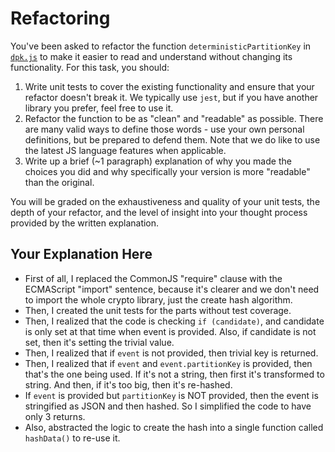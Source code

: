 # Refactoring

You've been asked to refactor the function `deterministicPartitionKey` in [`dpk.js`](dpk.js) to make it easier to read and understand without changing its functionality. For this task, you should:

1. Write unit tests to cover the existing functionality and ensure that your refactor doesn't break it. We typically use `jest`, but if you have another library you prefer, feel free to use it.
2. Refactor the function to be as "clean" and "readable" as possible. There are many valid ways to define those words - use your own personal definitions, but be prepared to defend them. Note that we do like to use the latest JS language features when applicable.
3. Write up a brief (~1 paragraph) explanation of why you made the choices you did and why specifically your version is more "readable" than the original.

You will be graded on the exhaustiveness and quality of your unit tests, the depth of your refactor, and the level of insight into your thought process provided by the written explanation.

## Your Explanation Here
- First of all, I replaced the CommonJS "require" clause with the ECMAScript "import" sentence, because it's clearer and we don't need to import the whole crypto library, just the create hash algorithm.
- Then, I created the unit tests for the parts without test coverage.
- Then, I realized that the code is checking `if (candidate)`, and candidate is only set at that time when event is provided. Also, if candidate is not set, then it's setting the trivial value.
- Then, I realized that if `event` is not provided, then trivial key is returned.
- Then, I realized that if `event` and `event.partitionKey` is provided, then that's the one being used. If it's not a string, then first it's transformed to string. And then, if it's too big, then it's re-hashed.
- If `event` is provided but `partitionKey` is NOT provided, then the event is stringified as JSON and then hashed. So I simplified the code to have only 3 returns.
- Also, abstracted the logic to create the hash into a single function called `hashData()` to re-use it.
